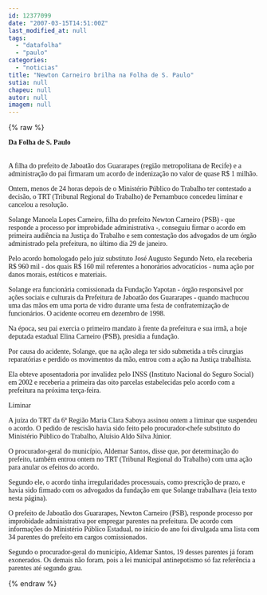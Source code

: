```yaml
---
id: 12377099
date: "2007-03-15T14:51:00Z"
last_modified_at: null
tags:
  - "datafolha"
  - "paulo"
categories:
  - "noticias"
title: "Newton Carneiro brilha na Folha de S. Paulo"
sutia: null
chapeu: null
autor: null
imagem: null
---
```

{% raw %}
<p><P><FONT face=Verdana><STRONG>Da Folha de S. Paulo</STRONG></FONT></P></p>
<p><P><BR><FONT face=Verdana>A filha do prefeito de Jaboatão dos Guararapes (região metropolitana de Recife) e a administração do pai firmaram um acordo de indenização no valor de quase R$ 1 milhão.</FONT></P></p>
<p><P><FONT face=Verdana>Ontem, menos de 24 horas depois de o Ministério Público do Trabalho ter contestado a decisão, o TRT (Tribunal Regional do Trabalho) de Pernambuco concedeu liminar e cancelou a resolução.</FONT></P></p>
<p><P><FONT face=Verdana>Solange Manoela Lopes Carneiro, filha do prefeito Newton Carneiro (PSB) - que responde a processo por improbidade administrativa -, conseguiu firmar o acordo em primeira audiência na Justiça do Trabalho e sem contestação dos advogados de um órgão administrado pela prefeitura, no último dia 29 de janeiro.</FONT></P></p>
<p><P><FONT face=Verdana>Pelo acordo homologado pelo juiz substituto José Augusto Segundo Neto, ela receberia&nbsp; R$ 960 mil - dos quais R$ 160 mil referentes a honorários advocatícios - numa ação por danos morais, estéticos e materiais.</FONT></P></p>
<p><P><FONT face=Verdana>Solange era funcionária comissionada da Fundação Yapotan - órgão responsável por ações sociais e culturais da Prefeitura de Jaboatão dos Guararapes - quando machucou uma das mãos em uma porta de vidro durante uma festa de confraternização de funcionários. O acidente ocorreu em dezembro de 1998.</FONT></P></p>
<p><P><FONT face=Verdana>Na época, seu pai exercia o primeiro mandato à frente da prefeitura e sua irmã, a hoje deputada estadual Elina Carneiro (PSB), presidia a fundação.</FONT></P></p>
<p><P><FONT face=Verdana>Por causa do acidente, Solange, que na ação alega ter sido submetida a três cirurgias reparatórias e perdido os movimentos da mão, entrou com a ação na Justiça trabalhista.</FONT></P></p>
<p><P><FONT face=Verdana>Ela obteve aposentadoria por invalidez pelo INSS (Instituto Nacional do Seguro Social) em 2002 e receberia a primeira das oito parcelas estabelecidas pelo acordo com a prefeitura na próxima terça-feira.</FONT></P></p>
<p><P><FONT face=Verdana>Liminar</FONT></P></p>
<p><P><FONT face=Verdana>A juíza do TRT da 6ª Região Maria Clara Saboya assinou ontem a liminar que suspendeu o acordo. O pedido de rescisão havia sido feito pelo procurador-chefe substituto do Ministério Público do Trabalho, Aluísio Aldo Silva Júnior.</FONT></P></p>
<p><P><FONT face=Verdana>O procurador-geral do município, Aldemar Santos, disse que, por determinação do prefeito, também entrou ontem no TRT (Tribunal Regional do Trabalho) com uma ação para anular os efeitos do acordo.</FONT></P></p>
<p><P><FONT face=Verdana>Segundo ele, o acordo tinha irregularidades processuais, como prescrição de prazo, e havia sido firmado com os advogados da fundação em que Solange trabalhava (leia texto nesta página).</FONT></P></p>
<p><P><FONT face=Verdana>O prefeito de Jaboatão dos Guararapes, Newton Carneiro (PSB), responde processo por improbidade administrativa por empregar parentes na prefeitura. De acordo com informações do Ministério Público Estadual, no início do ano foi divulgada uma lista com 34 parentes do prefeito em cargos comissionados.</FONT></P></p>
<p><P><FONT face=Verdana>Segundo o procurador-geral do município, Aldemar Santos, 19 desses parentes já foram exonerados. Os demais não foram, pois a lei municipal antinepotismo só faz referência a parentes até segundo grau.</FONT></P> </p>
{% endraw %}